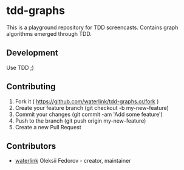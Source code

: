 # tdd-graphs

This is a playground repository for TDD screencasts. Contains graph algorithms
emerged through TDD.

## Development

Use TDD ;)

## Contributing

1. Fork it ( https://github.com/waterlink/tdd-graphs.cr/fork )
2. Create your feature branch (git checkout -b my-new-feature)
3. Commit your changes (git commit -am 'Add some feature')
4. Push to the branch (git push origin my-new-feature)
5. Create a new Pull Request

## Contributors

- [waterlink](https://github.com/waterlink) Oleksii Fedorov - creator, maintainer
